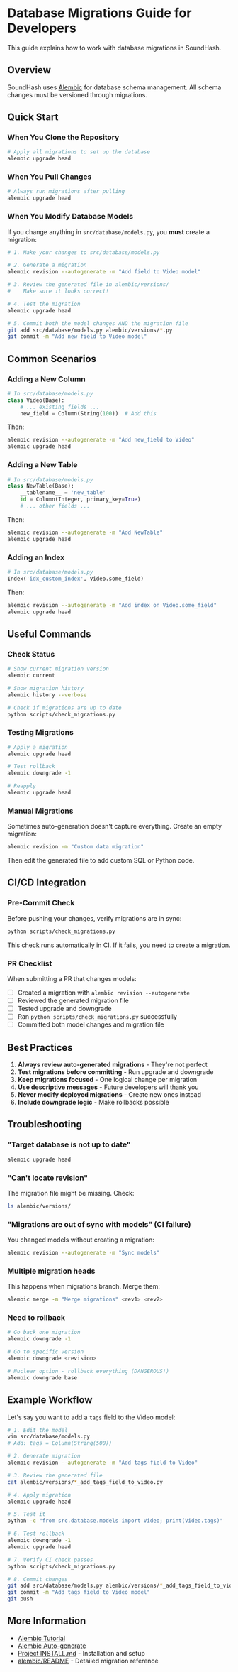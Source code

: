 # Database Migrations Guide for Developers

This guide explains how to work with database migrations in SoundHash.

## Overview

SoundHash uses [Alembic](https://alembic.sqlalchemy.org/) for database schema management. All schema changes must be versioned through migrations.

## Quick Start

### When You Clone the Repository

```bash
# Apply all migrations to set up the database
alembic upgrade head
```

### When You Pull Changes

```bash
# Always run migrations after pulling
alembic upgrade head
```

### When You Modify Database Models

If you change anything in `src/database/models.py`, you **must** create a migration:

```bash
# 1. Make your changes to src/database/models.py

# 2. Generate a migration
alembic revision --autogenerate -m "Add field to Video model"

# 3. Review the generated file in alembic/versions/
#    Make sure it looks correct!

# 4. Test the migration
alembic upgrade head

# 5. Commit both the model changes AND the migration file
git add src/database/models.py alembic/versions/*.py
git commit -m "Add new field to Video model"
```

## Common Scenarios

### Adding a New Column

```python
# In src/database/models.py
class Video(Base):
    # ... existing fields ...
    new_field = Column(String(100))  # Add this
```

Then:
```bash
alembic revision --autogenerate -m "Add new_field to Video"
alembic upgrade head
```

### Adding a New Table

```python
# In src/database/models.py
class NewTable(Base):
    __tablename__ = 'new_table'
    id = Column(Integer, primary_key=True)
    # ... other fields ...
```

Then:
```bash
alembic revision --autogenerate -m "Add NewTable"
alembic upgrade head
```

### Adding an Index

```python
# In src/database/models.py
Index('idx_custom_index', Video.some_field)
```

Then:
```bash
alembic revision --autogenerate -m "Add index on Video.some_field"
alembic upgrade head
```

## Useful Commands

### Check Status

```bash
# Show current migration version
alembic current

# Show migration history
alembic history --verbose

# Check if migrations are up to date
python scripts/check_migrations.py
```

### Testing Migrations

```bash
# Apply a migration
alembic upgrade head

# Test rollback
alembic downgrade -1

# Reapply
alembic upgrade head
```

### Manual Migrations

Sometimes auto-generation doesn't capture everything. Create an empty migration:

```bash
alembic revision -m "Custom data migration"
```

Then edit the generated file to add custom SQL or Python code.

## CI/CD Integration

### Pre-Commit Check

Before pushing your changes, verify migrations are in sync:

```bash
python scripts/check_migrations.py
```

This check runs automatically in CI. If it fails, you need to create a migration.

### PR Checklist

When submitting a PR that changes models:

- [ ] Created a migration with `alembic revision --autogenerate`
- [ ] Reviewed the generated migration file
- [ ] Tested upgrade and downgrade
- [ ] Ran `python scripts/check_migrations.py` successfully
- [ ] Committed both model changes and migration file

## Best Practices

1. **Always review auto-generated migrations** - They're not perfect
2. **Test migrations before committing** - Run upgrade and downgrade
3. **Keep migrations focused** - One logical change per migration
4. **Use descriptive messages** - Future developers will thank you
5. **Never modify deployed migrations** - Create new ones instead
6. **Include downgrade logic** - Make rollbacks possible

## Troubleshooting

### "Target database is not up to date"

```bash
alembic upgrade head
```

### "Can't locate revision"

The migration file might be missing. Check:
```bash
ls alembic/versions/
```

### "Migrations are out of sync with models" (CI failure)

You changed models without creating a migration:
```bash
alembic revision --autogenerate -m "Sync models"
```

### Multiple migration heads

This happens when migrations branch. Merge them:
```bash
alembic merge -m "Merge migrations" <rev1> <rev2>
```

### Need to rollback

```bash
# Go back one migration
alembic downgrade -1

# Go to specific version
alembic downgrade <revision>

# Nuclear option - rollback everything (DANGEROUS!)
alembic downgrade base
```

## Example Workflow

Let's say you want to add a `tags` field to the Video model:

```bash
# 1. Edit the model
vim src/database/models.py
# Add: tags = Column(String(500))

# 2. Generate migration
alembic revision --autogenerate -m "Add tags field to Video"

# 3. Review the generated file
cat alembic/versions/*_add_tags_field_to_video.py

# 4. Apply migration
alembic upgrade head

# 5. Test it
python -c "from src.database.models import Video; print(Video.tags)"

# 6. Test rollback
alembic downgrade -1
alembic upgrade head

# 7. Verify CI check passes
python scripts/check_migrations.py

# 8. Commit changes
git add src/database/models.py alembic/versions/*_add_tags_field_to_video.py
git commit -m "Add tags field to Video model"
git push
```

## More Information

- [Alembic Tutorial](https://alembic.sqlalchemy.org/en/latest/tutorial.html)
- [Alembic Auto-generate](https://alembic.sqlalchemy.org/en/latest/autogenerate.html)
- [Project INSTALL.md](INSTALL.md) - Installation and setup
- [alembic/README](alembic/README) - Detailed migration reference
